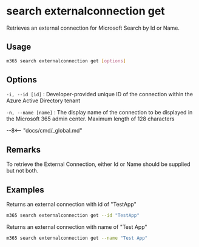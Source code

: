 # search externalconnection get

Retrieves an external connection for Microsoft Search by Id or Name.

## Usage

```sh
m365 search externalconnection get [options]
```

## Options

`-i, --id [id]`
: Developer-provided unique ID of the connection within the Azure Active Directory tenant

`-n, --name [name]`
: The display name of the connection to be displayed in the Microsoft 365 admin center. Maximum length of 128 characters

--8<-- "docs/cmd/_global.md"

## Remarks

To retrieve the External Connection, either Id or Name should be supplied but not both.

## Examples

Returns an external connection with id of "TestApp"

```sh
m365 search externalconnection get --id "TestApp"
```

Returns an external connection with name of "Test App"

```sh
m365 search externalconnection get --name "Test App"
```
